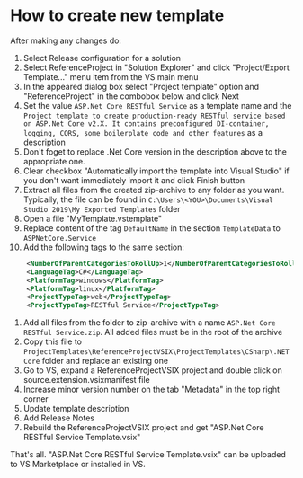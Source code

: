 # How to create new template

After making any changes do:

1. Select Release configuration for a solution
1. Select ReferenceProject in "Solution Explorer"  and click "Project/Export Template..." menu item from the VS main menu
1. In the appeared dialog box select "Project template" option and "ReferenceProject" in the combobox below and click Next
1. Set the value `ASP.Net Core RESTful Service` as a template name and the `Project template to create production-ready RESTful service based on ASP.Net Core v2.X. It contains preconfigured DI-container, logging, CORS, some boilerplate code and other features` as a description
1. Don't foget to replace .Net Core version in the description above to the appropriate one.
1. Clear checkbox "Automatically import the template into Visual Studio" if you don't want immediately import it and click Finish button
1. Extract all files from the created zip-archive to any folder as you want. Typically, the file can be found in `C:\Users\<YOU>\Documents\Visual Studio 2019\My Exported Templates` folder
1. Open a file "MyTemplate.vstemplate"
1. Replace content of the tag `DefaultName` in the section `TemplateData` to `ASPNetCore.Service`
1. Add the following tags to the same section:
```xml
    <NumberOfParentCategoriesToRollUp>1</NumberOfParentCategoriesToRollUp>
    <LanguageTag>C#</LanguageTag>
    <PlatformTag>windows</PlatformTag>
    <PlatformTag>linux</PlatformTag>
    <ProjectTypeTag>web</ProjectTypeTag>
    <ProjectTypeTag>RESTful Service</ProjectTypeTag>
```
1. Add all files from the folder to zip-archive with a name `ASP.Net Core RESTful Service.zip`. All added files must be in the root of the archive
1. Copy this file to `ProjectTemplates\ReferenceProjectVSIX\ProjectTemplates\CSharp\.NET Core` folder and replace an existing one
1. Go to VS, expand a ReferenceProjectVSIX project and double click on source.extension.vsixmanifest file
1. Increase minor version number on the tab "Metadata" in the top right corner
1. Update template description
1. Add Release Notes
1. Rebuild the ReferenceProjectVSIX project and get "ASP.Net Core RESTful Service Template.vsix"

That's all. "ASP.Net Core RESTful Service Template.vsix" can be uploaded to VS Marketplace or installed in VS.